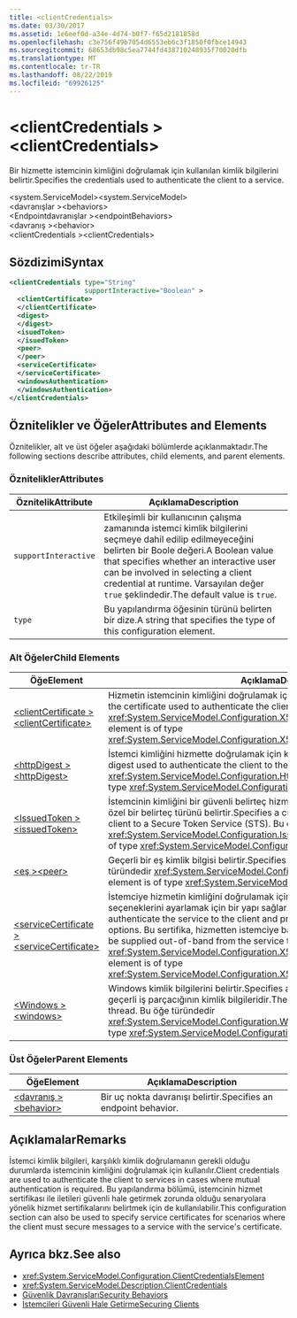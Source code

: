 ```yaml
---
title: <clientCredentials>
ms.date: 03/30/2017
ms.assetid: 1e6eef0d-a34e-4d74-b0f7-f65d2181858d
ms.openlocfilehash: c3e756f49b7054d6553eb6c3f1850f0fbce14943
ms.sourcegitcommit: 68653db98c5ea7744fd438710248935f70020dfb
ms.translationtype: MT
ms.contentlocale: tr-TR
ms.lasthandoff: 08/22/2019
ms.locfileid: "69926125"
---
```

# <a name="clientcredentials"></a><span data-ttu-id="869d5-101">\<clientCredentials ></span><span class="sxs-lookup"><span data-stu-id="869d5-101">\<clientCredentials></span></span>
<span data-ttu-id="869d5-102">Bir hizmette istemcinin kimliğini doğrulamak için kullanılan kimlik bilgilerini belirtir.</span><span class="sxs-lookup"><span data-stu-id="869d5-102">Specifies the credentials used to authenticate the client to a service.</span></span>  
  
 <span data-ttu-id="869d5-103">\<system.ServiceModel></span><span class="sxs-lookup"><span data-stu-id="869d5-103">\<system.ServiceModel></span></span>  
<span data-ttu-id="869d5-104">\<davranışlar ></span><span class="sxs-lookup"><span data-stu-id="869d5-104">\<behaviors></span></span>  
<span data-ttu-id="869d5-105">\<Endpointdavranışlar ></span><span class="sxs-lookup"><span data-stu-id="869d5-105">\<endpointBehaviors></span></span>  
<span data-ttu-id="869d5-106">\<davranış ></span><span class="sxs-lookup"><span data-stu-id="869d5-106">\<behavior></span></span>  
<span data-ttu-id="869d5-107">\<clientCredentials ></span><span class="sxs-lookup"><span data-stu-id="869d5-107">\<clientCredentials></span></span>  
  
## <a name="syntax"></a><span data-ttu-id="869d5-108">Sözdizimi</span><span class="sxs-lookup"><span data-stu-id="869d5-108">Syntax</span></span>  
  
```xml  
<clientCredentials type="String"
                   supportInteractive="Boolean" >
  <clientCertificate>
  </clientCertificate>
  <digest>
  </digest>
  <isuedToken>
  </isuedToken>
  <peer>
  </peer>
  <serviceCertificate>
  </serviceCertificate>
  <windowsAuthentication>
  </windowsAuthentication>
</clientCredentials>
```  
  
## <a name="attributes-and-elements"></a><span data-ttu-id="869d5-109">Öznitelikler ve Öğeler</span><span class="sxs-lookup"><span data-stu-id="869d5-109">Attributes and Elements</span></span>  
 <span data-ttu-id="869d5-110">Öznitelikler, alt ve üst öğeler aşağıdaki bölümlerde açıklanmaktadır.</span><span class="sxs-lookup"><span data-stu-id="869d5-110">The following sections describe attributes, child elements, and parent elements.</span></span>  
  
### <a name="attributes"></a><span data-ttu-id="869d5-111">Öznitelikler</span><span class="sxs-lookup"><span data-stu-id="869d5-111">Attributes</span></span>  
  
|<span data-ttu-id="869d5-112">Öznitelik</span><span class="sxs-lookup"><span data-stu-id="869d5-112">Attribute</span></span>|<span data-ttu-id="869d5-113">Açıklama</span><span class="sxs-lookup"><span data-stu-id="869d5-113">Description</span></span>|  
|---------------|-----------------|  
|`supportInteractive`|<span data-ttu-id="869d5-114">Etkileşimli bir kullanıcının çalışma zamanında istemci kimlik bilgilerini seçmeye dahil edilip edilmeyeceğini belirten bir Boole değeri.</span><span class="sxs-lookup"><span data-stu-id="869d5-114">A Boolean value that specifies whether an interactive user can be involved in selecting a client credential at runtime.</span></span> <span data-ttu-id="869d5-115">Varsayılan değer `true` şeklindedir.</span><span class="sxs-lookup"><span data-stu-id="869d5-115">The default value is `true`.</span></span>|  
|`type`|<span data-ttu-id="869d5-116">Bu yapılandırma öğesinin türünü belirten bir dize.</span><span class="sxs-lookup"><span data-stu-id="869d5-116">A string that specifies the type of this configuration element.</span></span>|  
  
### <a name="child-elements"></a><span data-ttu-id="869d5-117">Alt Öğeler</span><span class="sxs-lookup"><span data-stu-id="869d5-117">Child Elements</span></span>  
  
|<span data-ttu-id="869d5-118">Öğe</span><span class="sxs-lookup"><span data-stu-id="869d5-118">Element</span></span>|<span data-ttu-id="869d5-119">Açıklama</span><span class="sxs-lookup"><span data-stu-id="869d5-119">Description</span></span>|  
|-------------|-----------------|  
|[<span data-ttu-id="869d5-120">\<clientCertificate ></span><span class="sxs-lookup"><span data-stu-id="869d5-120">\<clientCertificate></span></span>](clientcertificate-of-clientcredentials-element.md)|<span data-ttu-id="869d5-121">Hizmetin istemcinin kimliğini doğrulamak için kullanılan sertifikayı belirtir.</span><span class="sxs-lookup"><span data-stu-id="869d5-121">Specifies the certificate used to authenticate the client to the service.</span></span> <span data-ttu-id="869d5-122">Bu öğe türündedir <xref:System.ServiceModel.Configuration.X509InitiatorCertificateClientElement>.</span><span class="sxs-lookup"><span data-stu-id="869d5-122">This element is of type <xref:System.ServiceModel.Configuration.X509InitiatorCertificateClientElement>.</span></span>|  
|[<span data-ttu-id="869d5-123">\<httpDigest ></span><span class="sxs-lookup"><span data-stu-id="869d5-123">\<httpDigest></span></span>](httpdigest-element.md)|<span data-ttu-id="869d5-124">İstemci kimliğini hizmette doğrulamak için kullanılan bir Özet belirtir.</span><span class="sxs-lookup"><span data-stu-id="869d5-124">Specifies a digest used to authenticate the client to the service.</span></span> <span data-ttu-id="869d5-125">Bu öğe türündedir <xref:System.ServiceModel.Configuration.HttpDigestClientElement>.</span><span class="sxs-lookup"><span data-stu-id="869d5-125">This element is of type <xref:System.ServiceModel.Configuration.HttpDigestClientElement>.</span></span>|  
|[<span data-ttu-id="869d5-126">\<IssuedToken ></span><span class="sxs-lookup"><span data-stu-id="869d5-126">\<issuedToken></span></span>](issuedtoken.md)|<span data-ttu-id="869d5-127">İstemcinin kimliğini bir güvenli belirteç hizmeti 'ne (STS) doğrulamak için kullanılan özel bir belirteç türünü belirtir.</span><span class="sxs-lookup"><span data-stu-id="869d5-127">Specifies a custom token type used to authenticate the client to a Secure Token Service (STS).</span></span> <span data-ttu-id="869d5-128">Bu öğe türündedir <xref:System.ServiceModel.Configuration.IssuedTokenClientElement>.</span><span class="sxs-lookup"><span data-stu-id="869d5-128">This element is of type <xref:System.ServiceModel.Configuration.IssuedTokenClientElement>.</span></span>|  
|[<span data-ttu-id="869d5-129">\<eş ></span><span class="sxs-lookup"><span data-stu-id="869d5-129">\<peer></span></span>](peer-of-clientcredentials-element.md)|<span data-ttu-id="869d5-130">Geçerli bir eş kimlik bilgisi belirtir.</span><span class="sxs-lookup"><span data-stu-id="869d5-130">Specifies a current peer credential.</span></span> <span data-ttu-id="869d5-131">Bu öğe türündedir <xref:System.ServiceModel.Configuration.PeerCredentialElement>.</span><span class="sxs-lookup"><span data-stu-id="869d5-131">This element is of type <xref:System.ServiceModel.Configuration.PeerCredentialElement>.</span></span>|  
|[<span data-ttu-id="869d5-132">\<serviceCertificate ></span><span class="sxs-lookup"><span data-stu-id="869d5-132">\<serviceCertificate></span></span>](servicecertificate-of-clientcredentials-element.md)|<span data-ttu-id="869d5-133">İstemciye hizmetin kimliğini doğrulamak için kullanılan sertifikayı belirtir ve sertifika seçeneklerini ayarlamak için bir yapı sağlar.</span><span class="sxs-lookup"><span data-stu-id="869d5-133">Specifies the certificate used to authenticate the service to the client and provides a structure for setting certificate options.</span></span> <span data-ttu-id="869d5-134">Bu sertifika, hizmetten istemciye bant dışı verilmelidir.</span><span class="sxs-lookup"><span data-stu-id="869d5-134">This certificate must be supplied out-of-band from the service to the client.</span></span> <span data-ttu-id="869d5-135">Bu öğe türündedir <xref:System.ServiceModel.Configuration.X509RecipientCertificateClientElement>.</span><span class="sxs-lookup"><span data-stu-id="869d5-135">This element is of type <xref:System.ServiceModel.Configuration.X509RecipientCertificateClientElement>.</span></span>|  
|[<span data-ttu-id="869d5-136">\<Windows ></span><span class="sxs-lookup"><span data-stu-id="869d5-136">\<windows></span></span>](windows-of-clientcredentials-element.md)|<span data-ttu-id="869d5-137">Windows kimlik bilgilerini belirtir.</span><span class="sxs-lookup"><span data-stu-id="869d5-137">Specifies a Windows credential.</span></span> <span data-ttu-id="869d5-138">Varsayılan değer, geçerli iş parçacığının kimlik bilgileridir.</span><span class="sxs-lookup"><span data-stu-id="869d5-138">The default is the credential of the current thread.</span></span> <span data-ttu-id="869d5-139">Bu öğe türündedir <xref:System.ServiceModel.Configuration.WindowsClientElement>.</span><span class="sxs-lookup"><span data-stu-id="869d5-139">This element is of type <xref:System.ServiceModel.Configuration.WindowsClientElement>.</span></span>|  
  
### <a name="parent-elements"></a><span data-ttu-id="869d5-140">Üst Öğeler</span><span class="sxs-lookup"><span data-stu-id="869d5-140">Parent Elements</span></span>  
  
|<span data-ttu-id="869d5-141">Öğe</span><span class="sxs-lookup"><span data-stu-id="869d5-141">Element</span></span>|<span data-ttu-id="869d5-142">Açıklama</span><span class="sxs-lookup"><span data-stu-id="869d5-142">Description</span></span>|  
|-------------|-----------------|  
|[<span data-ttu-id="869d5-143">\<davranış ></span><span class="sxs-lookup"><span data-stu-id="869d5-143">\<behavior></span></span>](behavior-of-endpointbehaviors.md)|<span data-ttu-id="869d5-144">Bir uç nokta davranışı belirtir.</span><span class="sxs-lookup"><span data-stu-id="869d5-144">Specifies an endpoint behavior.</span></span>|  
  
## <a name="remarks"></a><span data-ttu-id="869d5-145">Açıklamalar</span><span class="sxs-lookup"><span data-stu-id="869d5-145">Remarks</span></span>  
 <span data-ttu-id="869d5-146">İstemci kimlik bilgileri, karşılıklı kimlik doğrulamanın gerekli olduğu durumlarda istemcinin kimliğini doğrulamak için kullanılır.</span><span class="sxs-lookup"><span data-stu-id="869d5-146">Client credentials are used to authenticate the client to services in cases where mutual authentication is required.</span></span> <span data-ttu-id="869d5-147">Bu yapılandırma bölümü, istemcinin hizmet sertifikası ile iletileri güvenli hale getirmek zorunda olduğu senaryolara yönelik hizmet sertifikalarını belirtmek için de kullanılabilir.</span><span class="sxs-lookup"><span data-stu-id="869d5-147">This configuration section can also be used to specify service certificates for scenarios where the client must secure messages to a service with the service's certificate.</span></span>  
  
## <a name="see-also"></a><span data-ttu-id="869d5-148">Ayrıca bkz.</span><span class="sxs-lookup"><span data-stu-id="869d5-148">See also</span></span>

- <xref:System.ServiceModel.Configuration.ClientCredentialsElement>
- <xref:System.ServiceModel.Description.ClientCredentials>
- [<span data-ttu-id="869d5-149">Güvenlik Davranışları</span><span class="sxs-lookup"><span data-stu-id="869d5-149">Security Behaviors</span></span>](../../../wcf/feature-details/security-behaviors-in-wcf.md)
- [<span data-ttu-id="869d5-150">İstemcileri Güvenli Hale Getirme</span><span class="sxs-lookup"><span data-stu-id="869d5-150">Securing Clients</span></span>](../../../wcf/securing-clients.md)
